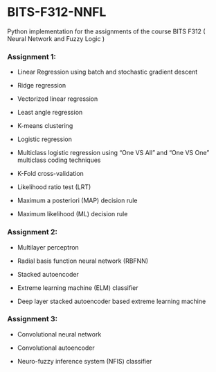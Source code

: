 # BITS-F312-NNFL
Python implementation for the assignments of the course BITS F312 ( Neural Network and Fuzzy Logic )

### Assignment 1:

* Linear Regression using batch and stochastic gradient descent

* Ridge regression

* Vectorized linear regression

* Least angle regression

* K-means clustering

* Logistic regression

* Multiclass logistic regression using “One VS All” and “One VS One” multiclass coding techniques

* K-Fold cross-validation

* Likelihood ratio test (LRT)

* Maximum a posteriori (MAP) decision rule

* Maximum likelihood (ML) decision rule

### Assignment 2:

* Multilayer perceptron

* Radial basis function neural network (RBFNN)

* Stacked autoencoder

* Extreme learning machine (ELM) classifier

* Deep layer stacked autoencoder based extreme learning machine

### Assignment 3:

* Convolutional neural network

* Convolutional autoencoder

* Neuro-fuzzy inference system (NFIS) classifier

